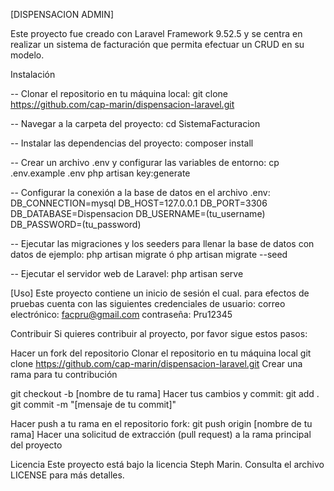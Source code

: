 [DISPENSACION ADMIN]

Este proyecto fue creado con Laravel Framework 9.52.5 y se centra en realizar un sistema de facturación que permita
efectuar un CRUD en su modelo.

Instalación

-- Clonar el repositorio en tu máquina local:
git clone https://github.com/cap-marin/dispensacion-laravel.git

-- Navegar a la carpeta del proyecto:
cd SistemaFacturacion

-- Instalar las dependencias del proyecto:
composer install

-- Crear un archivo .env y configurar las variables de entorno:
cp .env.example .env
php artisan key:generate

-- Configurar la conexión a la base de datos en el archivo .env:
DB_CONNECTION=mysql
DB_HOST=127.0.0.1
DB_PORT=3306
DB_DATABASE=Dispensacion
DB_USERNAME=(tu_username)
DB_PASSWORD=(tu_password)

-- Ejecutar las migraciones y los seeders para llenar la base de datos con datos de ejemplo:
php artisan migrate ó php artisan migrate --seed

-- Ejecutar el servidor web de Laravel:
php artisan serve

[Uso]
Este proyecto contiene un inicio de sesión el cual. para efectos de pruebas cuenta con las siguientes credenciales de usuario:
correo electrónico: facpru@gmail.com
contraseña: Pru12345

Contribuir
Si quieres contribuir al proyecto, por favor sigue estos pasos:

Hacer un fork del repositorio
Clonar el repositorio en tu máquina local
git clone https://github.com/cap-marin/dispensacion-laravel.git
Crear una rama para tu contribución

git checkout -b [nombre de tu rama]
Hacer tus cambios y commit:
git add .
git commit -m "[mensaje de tu commit]"

Hacer push a tu rama en el repositorio fork:
git push origin [nombre de tu rama]
Hacer una solicitud de extracción (pull request) a la rama principal del proyecto

Licencia
Este proyecto está bajo la licencia Steph Marin. Consulta el archivo LICENSE para más detalles.




